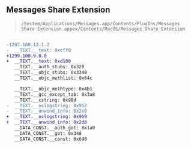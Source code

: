 ## Messages Share Extension

> `/System/Applications/Messages.app/Contents/PlugIns/Messages Share Extension.appex/Contents/MacOS/Messages Share Extension`

```diff

-1297.100.12.1.2
-  __TEXT.__text: 0xcff0
+1299.100.9.0.0
+  __TEXT.__text: 0xd100
   __TEXT.__auth_stubs: 0x320
   __TEXT.__objc_stubs: 0x3340
   __TEXT.__objc_methlist: 0x64c

   __TEXT.__objc_methtype: 0x4b1
   __TEXT.__gcc_except_tab: 0x3a8
   __TEXT.__cstring: 0x98d
-  __TEXT.__oslogstring: 0x952
-  __TEXT.__unwind_info: 0x2e0
+  __TEXT.__oslogstring: 0x9b9
+  __TEXT.__unwind_info: 0x2d8
   __DATA_CONST.__auth_got: 0x1a0
   __DATA_CONST.__got: 0x348
   __DATA_CONST.__const: 0x640

```
